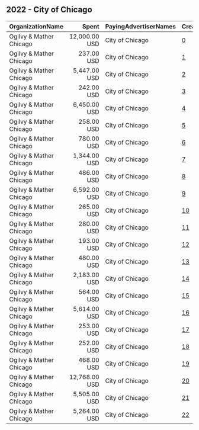 ## 2022 - City of Chicago 
|OrganizationName|Spent|PayingAdvertiserNames|CreativeUrls|Impressions|Genders|AgeBrackets|CountryCodes|BillingAddresses|CandidateBallotInformation|
|:---|---:|:---|:---|---:|:---|:---|:---|:---|:---|
|Ogilvy & Mather Chicago|12,000.00 USD|City of Chicago|[0](https://www.snap.com/political-ads/asset/6709fddc31bc51dcb5f00df395f12727e69001c8ad2357338c8c3e8c5160d29a?mediaType=mp4)|1,647,681||30-|united states|"333 N Green St, Floor 15,Chicago,60607,US"||
|Ogilvy & Mather Chicago|237.00 USD|City of Chicago|[1](https://www.snap.com/political-ads/asset/d2696daf672787e43f85c262b0de5e23b12ec6cdf838a48c4921de14f1694cfa?mediaType=jpeg)|38,860||21+|united states|"333 N Green St, Floor 15,Chicago,60607,US"||
|Ogilvy & Mather Chicago|5,447.00 USD|City of Chicago|[2](https://www.snap.com/political-ads/asset/97286e7dac7d0ef9e0a4178c563753a8f7e1cfcfd3107064d5e4b89d98185111?mediaType=mp4)|199,456||21+|united states|"333 N Green St, Floor 15,Chicago,60607,US"||
|Ogilvy & Mather Chicago|242.00 USD|City of Chicago|[3](https://www.snap.com/political-ads/asset/b8c4c1d87f017b44902fedf8d7009466dcbdb75593aa2a64127d3372beb725ab?mediaType=jpeg)|39,756||21+|united states|"333 N Green St, Floor 15,Chicago,60607,US"||
|Ogilvy & Mather Chicago|6,450.00 USD|City of Chicago|[4](https://www.snap.com/political-ads/asset/ddbd2ef4ef51da3d851bb4b80be6928a38d2da39bf3adc531cdf2ef2459014a0?mediaType=jpg)|768,469||18+|united states|"333 N Green St, Floor 15,Chicago,60607,US"||
|Ogilvy & Mather Chicago|258.00 USD|City of Chicago|[5](https://www.snap.com/political-ads/asset/22964c11e8e8ff3b460e5afcefcb8a37a15b75932d8a7ea6efd5142f20f1ef94?mediaType=mp4)|41,941||21+|united states|"333 N Green St, Floor 15,Chicago,60607,US"||
|Ogilvy & Mather Chicago|780.00 USD|City of Chicago|[6](https://www.snap.com/political-ads/asset/111c464b4582179d6f2a1154bdeadb89351638af05845f0a4449a36889f71c59?mediaType=mp4)|117,820||18+|united states|"333 N Green St, Floor 15,Chicago,60607,US"||
|Ogilvy & Mather Chicago|1,344.00 USD|City of Chicago|[7](https://www.snap.com/political-ads/asset/6e210d5b672d4ee1e2c7950ecce6ad47f0002bb7d51baa7290a3d8ebb93a8d93?mediaType=jpg)|145,261||18+|united states|"333 N Green St, Floor 15,Chicago,60607,US"||
|Ogilvy & Mather Chicago|486.00 USD|City of Chicago|[8](https://www.snap.com/political-ads/asset/b35e5923b97c03b9951a2ffcfce6b50c960c93457bbf9103e3494fe0df7dff2e?mediaType=mp4)|27,896||21+|united states|"333 N Green St, Floor 15,Chicago,60607,US"||
|Ogilvy & Mather Chicago|6,592.00 USD|City of Chicago|[9](https://www.snap.com/political-ads/asset/969047afac7c0716a6c4ddda831295f69ebc82de532971adf578dca9c69fc66f?mediaType=mp4)|890,893||18+|united states|"333 N Green St, Floor 15,Chicago,60607,US"||
|Ogilvy & Mather Chicago|265.00 USD|City of Chicago|[10](https://www.snap.com/political-ads/asset/c6ba180a99b872831fd95c6db92d8f610d219216cdaaa7c2182a6283e67fbfda?mediaType=mp4)|43,313||21+|united states|"333 N Green St, Floor 15,Chicago,60607,US"||
|Ogilvy & Mather Chicago|280.00 USD|City of Chicago|[11](https://www.snap.com/political-ads/asset/a6203280707cc32e5fc54e5df7eb832fd173acb1017756c7bfc055e3069cfbfc?mediaType=mp4)|45,762||21+|united states|"333 N Green St, Floor 15,Chicago,60607,US"||
|Ogilvy & Mather Chicago|193.00 USD|City of Chicago|[12](https://www.snap.com/political-ads/asset/b2d496bd6f40f8651ed16a5c4e7f6cc52023a7f482cb8983bc8a2ac3349ea4de?mediaType=mp4)|31,498||21+|united states|"333 N Green St, Floor 15,Chicago,60607,US"||
|Ogilvy & Mather Chicago|480.00 USD|City of Chicago|[13](https://www.snap.com/political-ads/asset/3c9498c1124a6757ce89ed1546de36097a4c104dc3e12f2c036e364a6d8a1525?mediaType=mp4)|27,824||21+|united states|"333 N Green St, Floor 15,Chicago,60607,US"||
|Ogilvy & Mather Chicago|2,183.00 USD|City of Chicago|[14](https://www.snap.com/political-ads/asset/2bc3fc0b8cbec80d5db8f78a961d608aac8948af8f65c3d2b2091cebb25d4e19?mediaType=jpg)|218,991||18+|united states|"333 N Green St, Floor 15,Chicago,60607,US"||
|Ogilvy & Mather Chicago|564.00 USD|City of Chicago|[15](https://www.snap.com/political-ads/asset/026265594a40ef821491ed6acc64ebb089f48c7f15a3405895dc50b972efc950?mediaType=jpg)|32,036||21+|united states|"333 N Green St, Floor 15,Chicago,60607,US"||
|Ogilvy & Mather Chicago|5,614.00 USD|City of Chicago|[16](https://www.snap.com/political-ads/asset/67714f1e2ba530f68fd30912b1e361a2509c585714791b9611799a01162a20aa?mediaType=mp4)|204,391||21+|united states|"333 N Green St, Floor 15,Chicago,60607,US"||
|Ogilvy & Mather Chicago|253.00 USD|City of Chicago|[17](https://www.snap.com/political-ads/asset/fb7516312cf8f132e9e5e3f81714b02aafe6d0677e4b503fba0e71adeefa5c8a?mediaType=jpeg)|41,631||21+|united states|"333 N Green St, Floor 15,Chicago,60607,US"||
|Ogilvy & Mather Chicago|252.00 USD|City of Chicago|[18](https://www.snap.com/political-ads/asset/d4e51e7e9b98f7aa5469deca165ed3286836451f7c42bbbe747c4776cb65de51?mediaType=mp4)|41,351||21+|united states|"333 N Green St, Floor 15,Chicago,60607,US"||
|Ogilvy & Mather Chicago|468.00 USD|City of Chicago|[19](https://www.snap.com/political-ads/asset/c467c9e16a8ba026467570f36bfb4d10441babff28b03012ed2f28483de8414d?mediaType=mp4)|26,966||21+|united states|"333 N Green St, Floor 15,Chicago,60607,US"||
|Ogilvy & Mather Chicago|12,768.00 USD|City of Chicago|[20](https://www.snap.com/political-ads/asset/4559a30759ef90120b80c715997ec50661b022508fc1f7b0f4536c2cd7ada83b?mediaType=png)|1,901,083||18+|united states|"333 N Green St, Floor 15,Chicago,60607,US"||
|Ogilvy & Mather Chicago|5,505.00 USD|City of Chicago|[21](https://www.snap.com/political-ads/asset/a6abc01c2e139e19affd288b77bff22d5db06ce19a52639af14c1c5f80a8624d?mediaType=mp4)|201,546||21+|united states|"333 N Green St, Floor 15,Chicago,60607,US"||
|Ogilvy & Mather Chicago|5,264.00 USD|City of Chicago|[22](https://www.snap.com/political-ads/asset/9712fa8ae7d997b684ae23eeff57975a12dbc7eab5d727b5134b83cf7421cd14?mediaType=mp4)|192,511||21+|united states|"333 N Green St, Floor 15,Chicago,60607,US"||
